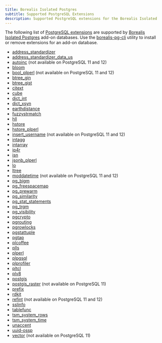 ```yaml
---
title: Borealis Isolated Postgres
subtitle: Supported PostgreSQL Extensions
description: Supported PostgreSQL extensions for the Borealis Isolated Postgres add-on
---
```


The following list of [PostgreSQL extensions](https://www.postgresql.org/docs/15/extend-how.html) are supported by [Borealis Isolated Postgres](https://elements.heroku.com/addons/borealis-pg) add-on databases. Use the [borealis-pg-cli](https://www.npmjs.com/package/borealis-pg-cli) utility to install or remove extensions for an add-on database.

- [address_standardizer](https://postgis.net/docs/manual-3.3/Extras.html#Address_Standardizer)
- [address_standardizer_data_us](https://postgis.net/docs/manual-3.3/Extras.html#Address_Standardizer)
- [autoinc](https://www.postgresql.org/docs/15/contrib-spi.html#id-1.11.7.50.6) (not available on PostgreSQL 11 and 12)
- [bloom](https://www.postgresql.org/docs/15/bloom.html)
- [bool_plperl](https://www.postgresql.org/docs/15/plperl-funcs.html) (not available on PostgreSQL 11 and 12)
- [btree_gin](https://www.postgresql.org/docs/15/btree-gin.html)
- [btree_gist](https://www.postgresql.org/docs/15/btree-gist.html)
- [citext](https://www.postgresql.org/docs/15/citext.html)
- [cube](https://www.postgresql.org/docs/15/cube.html)
- [dict_int](https://www.postgresql.org/docs/15/dict-int.html)
- [dict_xsyn](https://www.postgresql.org/docs/15/dict-xsyn.html)
- [earthdistance](https://www.postgresql.org/docs/15/earthdistance.html)
- [fuzzystrmatch](https://www.postgresql.org/docs/15/fuzzystrmatch.html)
- [hll](https://github.com/citusdata/postgresql-hll)
- [hstore](https://www.postgresql.org/docs/15/hstore.html)
- [hstore_plperl](https://www.postgresql.org/docs/15/hstore.html#id-1.11.7.27.11)
- [insert_username](https://www.postgresql.org/docs/15/contrib-spi.html#id-1.11.7.50.7) (not available on PostgreSQL 11 and 12)
- [intagg](https://www.postgresql.org/docs/15/intagg.html)
- [intarray](https://www.postgresql.org/docs/15/intarray.html)
- [ip4r](https://github.com/RhodiumToad/ip4r)
- [isn](https://www.postgresql.org/docs/15/isn.html)
- [jsonb_plperl](https://www.postgresql.org/docs/15/datatype-json.html#id-1.5.7.22.20)
- [lo](https://www.postgresql.org/docs/15/lo.html)
- [ltree](https://www.postgresql.org/docs/15/ltree.html)
- [moddatetime](https://www.postgresql.org/docs/15/contrib-spi.html#id-1.11.7.50.8) (not available on PostgreSQL 11 and 12)
- [pg_bigm](https://pgbigm.osdn.jp/pg_bigm_en-1-2.html)
- [pg_freespacemap](https://www.postgresql.org/docs/15/pgfreespacemap.html)
- [pg_prewarm](https://www.postgresql.org/docs/15/pgprewarm.html)
- [pg_similarity](https://github.com/eulerto/pg_similarity)
- [pg_stat_statements](https://www.postgresql.org/docs/15/pgstatstatements.html)
- [pg_trgm](https://www.postgresql.org/docs/15/pgtrgm.html)
- [pg_visibility](https://www.postgresql.org/docs/15/pgvisibility.html)
- [pgcrypto](https://www.postgresql.org/docs/15/pgcrypto.html)
- [pgrouting](https://docs.pgrouting.org/3.4/en/index.html)
- [pgrowlocks](https://www.postgresql.org/docs/15/pgrowlocks.html)
- [pgstattuple](https://www.postgresql.org/docs/15/pgstattuple.html)
- [pgtap](https://pgtap.org/)
- [plcoffee](https://github.com/plv8/plv8/blob/v3.1.6/doc/plv8.md#coffeescript-example)
- [plls](https://github.com/plv8/plv8/blob/v3.1.6/doc/plv8.md#livescript-example)
- [plperl](https://www.postgresql.org/docs/15/plperl.html)
- [plpgsql](https://www.postgresql.org/docs/15/plpgsql.html)
- [plprofiler](https://github.com/bigsql/plprofiler)
- [pltcl](https://www.postgresql.org/docs/15/pltcl.html)
- [plv8](https://github.com/plv8/plv8)
- [postgis](https://www.postgis.net/docs/manual-3.3/)
- [postgis_raster](https://www.postgis.net/docs/manual-3.3/using_raster_dataman.html) (not available on PostgreSQL 11)
- [prefix](https://github.com/dimitri/prefix)
- [rdkit](https://www.rdkit.org/docs/Cartridge.html)
- [refint](https://www.postgresql.org/docs/15/contrib-spi.html#id-1.11.7.50.5) (not available on PostgreSQL 11 and 12)
- [sslinfo](https://www.postgresql.org/docs/15/sslinfo.html)
- [tablefunc](https://www.postgresql.org/docs/15/tablefunc.html)
- [tsm_system_rows](https://www.postgresql.org/docs/15/tsm-system-rows.html)
- [tsm_system_time](https://www.postgresql.org/docs/15/tsm-system-time.html)
- [unaccent](https://www.postgresql.org/docs/15/unaccent.html)
- [uuid-ossp](https://www.postgresql.org/docs/15/uuid-ossp.html)
- [vector](https://github.com/pgvector/pgvector) (not available on PostgreSQL 11)
